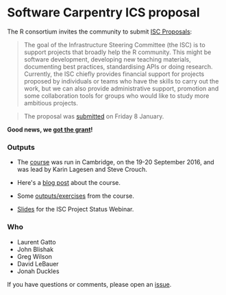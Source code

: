 # Software Carpentry ICS proposal

The R consortium invites the community to submit
[ISC Proposals](https://www.r-consortium.org/about/isc/proposals):

> The goal of the Infrastructure Steering Committee (the ISC) is to
> support projects that broadly help the R community. This might be
> software development, developing new teaching materials, documenting
> best practices, standardising APIs or doing research. Currently, the
> ISC chiefly provides financial support for projects proposed by
> individuals or teams who have the skills to carry out the work, but
> we can also provide administrative support, promotion and some
> collaboration tools for groups who would like to study more
> ambitious projects.

> The proposal was
> [submitted](https://github.com/lgatto/SC-ICS-Proposal/tree/submitted)
> on Friday 8 January.

**Good news, we [got the grant](http://software-carpentry.org/blog/2016/03/r-consortium-training.html)!**

### Outputs 

- The
  [course](https://swcarpentry.github.io/2016-09-19-ttt-cambridge/)
  was run in Cambridge, on the 19-20 September 2016, and was lead by
  Karin Lagesen and Steve Crouch.
  
-  Here's a
   [blog post](https://www.software.ac.uk/blog/2016-10-18-cambridge-instructor-training-19-20-september)
   about the course.
  
- Some [outputs/exercises](./exercises.md) from the course.

- [Slides](https://lgatto.github.io/SC-ICS-Proposal/slides/2017_01_31_Rconsortium.html)
  for the ISC Project Status Webinar.

### Who

* Laurent Gatto
* John Blishak
* Greg Wilson
* David LeBauer
* Jonah Duckles

If you have questions or comments, please open an
[issue](https://github.com/lgatto/SC-ICS-Proposal/issues). 

